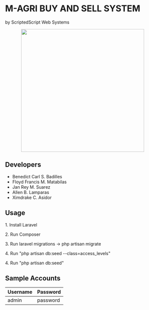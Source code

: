 <html>
	<h1><strong> M-AGRI BUY AND SELL SYSTEM</strong></h1>
	<p>by ScriptedScript Web Systems</p>
	<p align="center"><img src="https://scontent.fmnl6-1.fna.fbcdn.net/v/t1.0-9/27332038_1611561705576297_6590667790777360517_n.jpg?oh=406023b6af361944ec4ff16839f61273&oe=5B10B26E" height="400" width="400"></p>
	<h2>Developers</h2>
	<ul>
		<li>Benedict Carl S. Badilles</li>
		<li>Floyd Francis M. Matabilas</li>
		<li>Jan Rey M. Suarez</li>
		<li>Allen B. Lamparas</li>
		<li>Ximdrake C. Asidor</li>
	</ul>
	<h2>Usage</h2>
	<p> 1. Install Laravel</p>
	<p> 2. Run Composer</p>
	<p> 3. Run laravel migrations -> php artisan migrate</p>
	<p> 4. Run "php artisan db:seed --class=access_levels"</p>
	<p> 4. Run "php artisan db:seed"</p>
	<h2>Sample Accounts</h2>
	<table>
		<thead>
			<tr>
				<th>Username</th>
				<th>Password</th>
			</tr>
		</thead>
		<tbody>
			<tr>
				<td>admin</td>
				<td>password</td>
			</tr>
		</tbody>
	</table>
</html>
